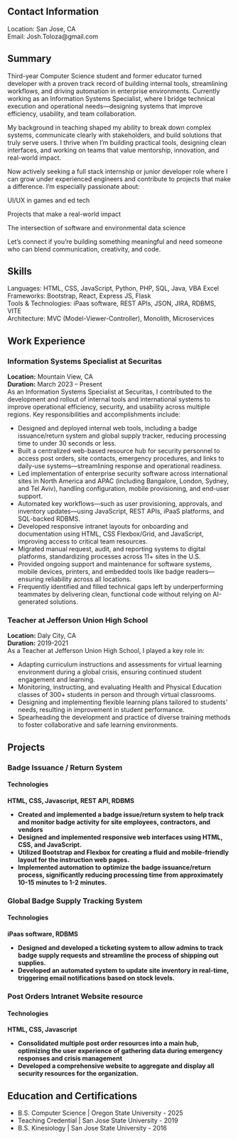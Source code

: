 <h2>Contact Information</h2>
<p>Location: San Jose, CA <br>
  Email: Josh.Toloza@gmail.com
</p>

<h2>Summary</h2>
<p>
Third-year Computer Science student and former educator turned developer with a proven track record of building internal tools, streamlining workflows, and driving automation in enterprise environments. Currently working as an Information Systems Specialist, where I bridge technical execution and operational needs—designing systems that improve efficiency, usability, and team collaboration.

My background in teaching shaped my ability to break down complex systems, communicate clearly with stakeholders, and build solutions that truly serve users. I thrive when I’m building practical tools, designing clean interfaces, and working on teams that value mentorship, innovation, and real-world impact.

Now actively seeking a full stack internship or junior developer role where I can grow under experienced engineers and contribute to projects that make a difference.
I’m especially passionate about:

UI/UX in games and ed tech

Projects that make a real-world impact

The intersection of software and environmental data science

Let’s connect if you’re building something meaningful and need someone who can blend communication, creativity, and code.
</p>
  

<h2>Skills</h2>
<p>
  Languages: HTML, CSS, JavaScript, Python, PHP, SQL, Java, VBA Excel<br>
  Frameworks: Bootstrap, React, Express JS, Flask <br>
  Tools & Technologies: iPaas software, REST APIs, JSON, JIRA, RDBMS, VITE<br>
  Architecture: MVC (Model-Viewer-Controller), Monolith, Microservices<br>
</p>

<h2>Work Experience</h2>
<h3>Information Systems Specialist at Securitas</h3>

<p>
  <b>Location:</b> Mountain View, CA <br>
  <b>Duration:</b> March 2023 – Present <br>
  As an Information Systems Specialist at Securitas, I contributed to the development and rollout of internal tools and international systems to improve operational efficiency, security, and usability across multiple regions. Key responsibilities and accomplishments include:
  <ul>
    <li>Designed and deployed internal web tools, including a badge issuance/return system and global supply tracker, reducing processing time to under 30 seconds or less.</li>
    <li>Built a centralized web-based resource hub for security personnel to access post orders, site contacts, emergency procedures, and links to daily-use systems—streamlining response and operational readiness.</li>
    <li>Led implementation of enterprise security software across international sites in North America and APAC (including Bangalore, London, Sydney, and Tel Aviv), handling configuration, mobile provisioning, and end-user support.</li>
    <li>Automated key workflows—such as user provisioning, approvals, and inventory updates—using JavaScript, REST APIs, iPaaS platforms, and SQL-backed RDBMS.</li>
    <li>Developed responsive intranet layouts for onboarding and documentation using HTML, CSS Flexbox/Grid, and JavaScript, improving access to critical team resources.</li>
    <li>Migrated manual request, audit, and reporting systems to digital platforms, standardizing processes across 11+ sites in the U.S.</li>
    <li>Provided ongoing support and maintenance for software systems, mobile devices, printers, and embedded tools like badge readers—ensuring reliability across all locations.</li>
    <li>Frequently identified and filled technical gaps left by underperforming teammates by delivering clean, functional code without relying on AI-generated solutions.</li>
  </ul>
</p>

<h3>Teacher at Jefferson Union High School</h3>
<p>
  <b>Location:</b> Daly City, CA <br>
  <b>Duration:</b> 2019-2021 <br>
  As a Teacher at Jefferson Union High School, I played a key role in:
  <ul>
    <li>Adapting curriculum instructions and assessments for virtual learning environment during a global crisis, ensuring continued student engagement and learning.</li>
    <li>Monitoring, instructing, and evaluating Health and Physical Education classes of 300+ students in person and through virtual classrooms.</li>
    <li>Designing and implementing flexible learning plans tailored to students' needs, resulting in improvement in student performance.</li>
    <li>Spearheading the development and practice of diverse training methods to foster collaborative and safe learning environments.</li>
  </ul>
</p>

<h2>Projects</h2>
<h3>Badge Issuance / Return System</h3>
<h4>Technologies<h4>
  <P>HTML, CSS, Javascript, REST API, RDBMS</P>
<ul>
  <li>Created and implemented a badge issue/return system to help track and monitor badge activity for site employees, contractors, and vendors </li>
  <li>Designed and implemented responsive web interfaces using HTML, CSS, and JavaScript.</li>
  <li>Utilized Bootstrap and Flexbox for creating a fluid and mobile-friendly layout for the instruction web pages.</li>
  <li>Implemented automation to optimize the badge issuance/return process, significantly reducing processing time from approximately 10-15 minutes to 1-2 minutes.</li>
</ul>

<h3>Global Badge Supply Tracking System</h3>
<h4>Technologies<h4>
  <P>iPaas software, RDBMS</P>
<ul>
  <li>Designed and developed a ticketing system to allow admins to track badge supply requests and streamline the process of shipping out supplies.</li>
  <li>Developed an automated system to update site inventory in real-time, triggering email notifications based on stock levels.</li>
</ul>

<h3>Post Orders Intranet Website resource</h3>
<h4>Technologies<h4>
  <P>HTML, CSS, Javascript</P>
<ul>
  <li>Consolidated multiple post order resources into a main hub, optimizing the user experience of gathering data during emergency responses and crisis management </li>
  <li>Developed a comprehensive website to aggregate and display all security resources for the organization.</li>
</ul>


<h2>Education and Certifications</h2>
<ul>
  <li>B.S. Computer Science | Oregon State University - 2025 </li>
  <li>Teaching Credential | San Jose State University - 2019</li>
  <li>B.S. Kinesiology | San Jose State University - 2016</li>
</ul>




